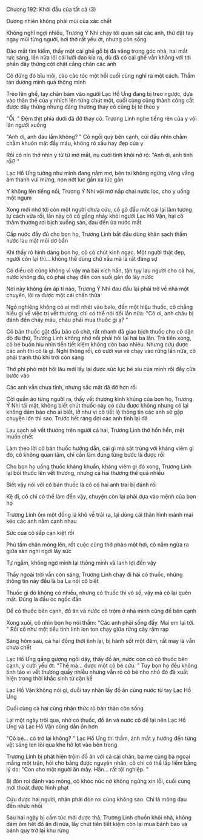 




Chương 192: Khởi đầu của tất cả (3)

Đương nhiên không phải mùi của xác chết

Không nghĩ ngợi nhiều, Trương Ý Nhi chạy tới quan sát các anh, thử đặt tay ngay mũi từng người, hơi thở rất yếu ớt, nhưng còn sống

Đảo mắt tìm kiếm, thấy một cái ghế gỗ bị đá văng trong góc nhà, hai mắt rực sáng, lần nữa lôi cái lưỡi dao kia ra, dù đã có cái ghế vẫn không với tới phần dây thừng cột chặt cẳng chân các anh

Cô đứng đó bĩu môi, cào cào tóc một hồi cuối cùng nghĩ ra một cách. Thầm tán dương mình quá thông minh

Trèo lên ghế, tay chân bám vào người Lạc Hồ Ưng đang bị treo ngược, dựa vào thân thể của y nhích lên từng chút một, cuối cùng cũng thành công cắt được dây thừng nhưng đáng thương thay cô cũng bị té theo y

"Ối. " Đệm thịt phía dưới đã đỡ thay cô. Trương Linh nghe tiếng rên của y vội lăn người xuống

"Anh ơi, anh đau lắm không? " Cô ngồi quỳ bên cạnh, cúi đầu nhìn chằm chằm khuôn mặt đầy máu, không rõ xấu hay đẹp của y

Rồi cô nín thở nhìn y từ từ mở mắt, nụ cười tinh khôi nở rộ: "Anh ơi, anh tỉnh rồi? "

Lạc Hồ Ưng tưởng như mình đang nằm mơ, bên tai không ngừng văng vẳng âm thanh vui mừng, non nớt lúc gần xa lúc gần

Y không lên tiếng nổi, Trương Ý Nhi vội mở nắp chai nước lọc, cho y uống một ngụm

Xong mới nhớ tới còn một người chưa cứu, cô gõ đầu một cái lại làm tương tự cách vừa rồi, lần này cô cố gắng nhảy khỏi người Lạc Hồ Vận, hại cô thảm thương rơi bịch xuống sàn, đau đến ứa nước mắt

Cấp nước đầy đủ cho bọn họ, Trương Linh bắt đầu dùng khăn sạch thấm nước lau mặt mũi dơ bẩn

Khi thấy rõ hình dáng bọn họ, cô có chút kinh ngạc. Một người thật đẹp, người còn lại thì... không thể dùng chữ xấu mà là rất đáng sợ

Có điều cô cũng không vì vậy mà bài xích hắn, tận tụy lau người cho cả hai, nước không đủ, cô phải chạy đến con suối gần đó lấy nước

Nơi này không ấm áp tí nào, Trương Ý Nhi đau đầu lại phải trở về nhà một chuyến, lôi ra được một cái chăn thừa

Ngó nghiêng không có ai mới nhét vào balo, đến một hiệu thuốc, cô chẳng hiểu gì về việc trị vết thương, chỉ có thể nói dối lần nữa: "Cô ơi, anh cháu bị đánh đến chảy máu, cháu phải mua thuốc gì ạ? "

Cô bán thuốc gật đầu bảo cô chờ, rất nhanh đã giao bịch thuốc cho cô dặn dò đủ thứ, Trương Linh không nhớ nổi phải hỏi lại hai ba lần. Trả tiền xong, cô bé buồn hiu nhìn tiền tiết kiệm không còn bao nhiêu. Nhưng cứu được các anh thì có là gì. Nghĩ thông rồi, cô cười vui vẻ chạy vào rừng lần nữa, cô phải tranh thủ khi trời còn sáng

Thở phì phò một hồi lâu mới lấy lại được sức lực bé xíu của mình rồi đẩy cửa bước vào

Các anh vẫn chưa tỉnh, nhưng sắc mặt đã đỡ hơn rồi

Cởi quần áo từng người ra, thấy vết thương kinh khủng của bọn họ, Trương Ý Nhi tái mặt, không biết chút thuốc này có cứu được không nhưng cô lại không dám báo cho ai biết, lỡ như vì cô tiết lộ thông tin các anh sẽ gặp chuyện lớn thì sao. Trước hết ráng đợi các anh tỉnh lại đã

Lau sạch sẽ vết thương trên người cả hai, Trương Linh thở hổn hển, mệt muốn chết

Làm theo lời cô bán thuốc hướng dẫn, cái gì mà sát trùng với kháng viêm gì đó, cô không quan tâm, chỉ cần làm đúng từng bước là được rồi

Cho bọn họ uống thuốc kháng khuẩn, kháng viêm gì đó xong, Trương Linh lại bôi thuốc lên vết thương, nhưng cả hai thương thế quá nhiều

Biết vậy nói với cô bán thuốc là cô có hai anh trai bị đánh rồi

Kệ đi, cô chỉ có thể làm đến vậy, chuyện còn lại phải dựa vào mệnh của bọn họ

Trương Linh ôm một đống lá khô về trải ra, lại dùng cái thân hình mảnh mai kéo các anh nằm cạnh nhau

Sức của cô sắp cạn kiệt rồi

Phủ tấm chăn mỏng lên, rốt cuộc cũng thở phào một hơi, cô nằm ngửa ra giữa sàn nghỉ ngơi lấy sức

Tự ngẫm, không ngờ mình lại thông minh và lanh lợi đến vậy

Thấy ngoài trời vẫn còn sáng, Trương Linh chạy đi hái cỏ thuốc, những thông tin này đều là ba La nói cô biết

Thuốc gì đó không có nhiều, nhưng cỏ thuốc thì vô số, vậy mà cô lại quên mất. Đúng là đầu óc ngốc đần

Để cỏ thuốc bên cạnh, đồ ăn và nước cô trộm ở nhà mình cũng để bên cạnh

Xong xuôi, cô nhìn bọn họ nói thầm: "Các anh phải sống đấy. Mai em lại tới. " Rồi cô như một tiểu tinh linh lon ton chạy giữa rừng cây rậm rạp

Sáng hôm sau, cả hai đồng thời tỉnh lại, bị hành sốt một đêm, rất may là vẫn chưa chết

Lạc Hồ Ưng gắng gượng ngồi dậy, thấy đồ ăn, nước còn có cỏ thuốc bên cạnh, y cười yếu ớt: "Thế mà... được một cô bé cứu. " Tuy bọn họ đều không tỉnh táo vì vết thương quấy nhiễu nhưng vẫn rõ cô bé nho nhỏ đó đã xuất hiện trong thời khắc sinh tử cận kề

Lạc Hồ Vận không nói gì, duỗi tay nhận lấy đồ ăn cùng nước từ tay Lạc Hồ Ưng

Cuối cùng cả hai cũng nhận thức rõ bản thân còn sống

Lại một ngày trôi qua, nhờ có thuốc, đồ ăn và nước cô để lại nên Lạc Hồ Ưng và Lạc Hồ Vận cũng dần ổn hơn

"Cô bé... có trở lại không? " Lạc Hồ Ưng thì thầm, ánh mắt y hướng đến từng vệt sáng len lỏi qua khe hở lọt vào bên trong

Trương Linh bị phát hiện trộm đồ ăn với cả cái chăn, ba mẹ cùng bà ngoại mắng một trận, hỏi cho bằng được nguyên nhân, cô chỉ có thể lấp liếm bằng lý do: "Con cho một người ăn mày. Hắn... rất tội nghiệp. "

Bị đòn roi đánh vào mông, cô khóc nức nở không ngừng xin lỗi, cuối cùng mới thoát được hình phạt

Cứu được hai người, nhận phải đòn roi cũng không sao. Chỉ là mông đau đến nhức nhối

Sau hai ngày bị cấm túc mới được thả, Trương Linh chuồn khỏi nhà, không dám ôm hết đồ ăn đi nữa, lấy chút tiền tiết kiệm còn lại mua bánh bao và bánh quy trở lại khu rừng




